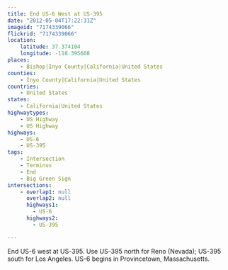 ```yaml
---
title: End US-6 West at US-395
date: "2012-05-04T17:22:31Z"
imageid: "7174339066"
flickrid: "7174339066"
location:
    latitude: 37.374104
    longitude: -118.395608
places:
    - Bishop|Inyo County|California|United States
counties:
    - Inyo County|California|United States
countries:
    - United States
states:
    - California|United States
highwaytypes:
    - US Highway
    - US Highway
highways:
    - US-6
    - US-395
tags:
    - Intersection
    - Terminus
    - End
    - Big Green Sign
intersections:
    - overlap1: null
      overlap2: null
      highways1:
        - US-6
      highways2:
        - US-395

---
```

End US-6 west at US-395.  Use US-395 north for Reno (Nevada); US-395 south for Los Angeles.  US-6 begins in Provincetown, Massachusetts.